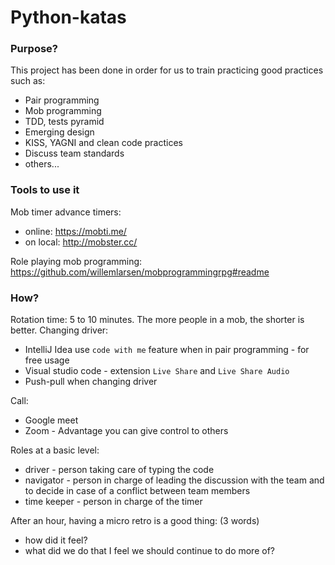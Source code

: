 # Python-katas

### Purpose?

This project has been done in order for us to train practicing good practices such as: 
- Pair programming 
- Mob programming
- TDD, tests pyramid
- Emerging design
- KISS, YAGNI and clean code practices
- Discuss team standards
- others...

### Tools to use it

Mob timer advance timers: 
- online: https://mobti.me/
- on local: http://mobster.cc/

Role playing mob programming: https://github.com/willemlarsen/mobprogrammingrpg#readme

### How? 

Rotation time: 5 to 10 minutes. The more people in a mob, the shorter is better. 
Changing driver:
- IntelliJ Idea use `code with me` feature when in pair programming - for free usage
- Visual studio code - extension `Live Share` and `Live Share Audio`
- Push-pull when changing driver

Call:
- Google meet
- Zoom - Advantage you can give control to others

Roles at a basic level:
- driver - person taking care of typing the code
- navigator - person in charge of leading the discussion with the team and to decide in case of a conflict between team members
- time keeper - person in charge of the timer

After an hour, having a micro retro is a good thing: (3 words)
- how did it feel?
- what did we do that I feel we should continue to do more of?

